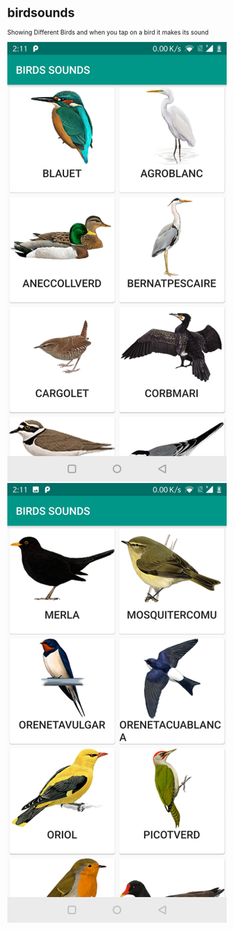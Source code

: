 # birdsounds

Showing Different Birds and when you tap on a bird it makes its sound

<img src="Screenshots1.jpg">
<img src="Screenshots2.jpg">
